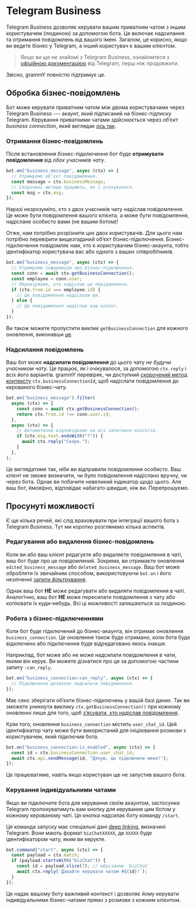 # Telegram Business

Telegram Business дозволяє керувати вашим приватним чатом з іншим користувачем (людиною) за допомогою бота.
Це включає надсилання та отримання повідомлень від вашого імені.
Загалом, це корисно, якщо ви ведете бізнес у Telegram, а інший користувач є вашим клієнтом.

> Якщо ви ще не знайомі з Telegram Business, ознайомтеся з [офіційною документацією](https://core.telegram.org/bots#manage-your-business) від Telegram, перш ніж продовжити.

Звісно, grammY повністю підтримує це.

## Обробка бізнес-повідомлень

Бот може керувати приватним чатом між двома користувачами через Telegram Business --- акаунт, який підписаний на бізнес-підписку Telegram.
Керування приватними чатами здійснюється через обʼєкт _business connection_, який виглядає [ось так](/ref/types/businessconnection).

### Отримання бізнес-повідомлень

Після встановлення бізнес-підключення бот буде **отримувати повідомлення** від _обох учасників чату_.

```ts
bot.on("business_message", async (ctx) => {
  // Отримуємо обʼєкт повідомлення.
  const message = ctx.businessMessage;
  // Скорочені методи працюють, як і очікувалося.
  const msg = ctx.msg;
});
```

Наразі незрозуміло, хто з двох учасників чату надіслав повідомлення.
Це може бути повідомлення вашого клієнта, а може бути повідомлення, надіслане особисто вами (не вашим ботом)!

Отже, нам потрібно розрізнити цих двох користувачів.
Для цього нам потрібно перевірити вищезгаданий обʼєкт бізнес-підключення.
Бізнес-підключення повідомляє нам, хто є користувачем бізнес-акаунта, тобто ідентифікатор користувача вас або одного з ваших співробітників.

```ts
bot.on("business_message", async (ctx) => {
  // Отримуємо інформацію про бізнес-підключення.
  const conn = await ctx.getBusinessConnection();
  const employee = conn.user;
  // Перевіряємо, хто надіслав це повідомлення.
  if (ctx.from.id === employee.id) {
    // Це повідомлення надіслали ви.
  } else {
    // Це повідомлення надіслав ваш клієнт.
  }
});
```

Ви також можете пропустити виклик `getBusinessConnection` для кожного оновлення, виконавши [це](#робота-з-бізнес-підключеннями).

### Надсилання повідомлень

Ваш бот може **надсилати повідомлення** до цього чату _не будучи учасником чату_.
Це працює, як і очікувалося, за допомогою `ctx.reply` і всіх його варіантів.
grammY перевіряє, чи доступний [скорочений метод контексту](../guide/context#скорочені-методи) `ctx.businessConnectionId`, щоб надіслати повідомлення до керованого бізнес-чату.

```ts
bot.on("business_message").filter(
  async (ctx) => {
    const conn = await ctx.getBusinessConnection();
    return ctx.from.id !== conn.user.id;
  },
  async (ctx) => {
    // Автоматично відповідаємо на всі запитання клієнтів.
    if (ctx.msg.text.endsWith("?")) {
      await ctx.reply("Скоро.");
    }
  },
);
```

Це виглядатиме так, ніби ви відправили повідомлення особисто.
Ваш клієнт не зможе визначити, чи було повідомлення надіслано вручну, чи через бота.
Однак ви побачите невеликий індикатор щодо цього.
Але ваш бот, ймовірно, відповідає набагато швидше, ніж ви.
Перепрошуємо.

## Просунуті можливості

Є ще кілька речей, які слід враховувати при інтеграції вашого бота з Telegram Business.
Тут ми коротко розглянемо кілька аспектів.

### Редагування або видалення бізнес-повідомлень

Коли ви або ваш клієнт редагуєте або видаляєте повідомлення в чаті, ваш бот буде про це повідомлений.
Зокрема, ви отримаєте оновлення `edited_business_message` або `deleted_business_message`.
Ваш бот може обробляти їх звичайним способом, використовуючи `bot.on` і його незліченні [запити фільтрування](../guide/filter-queries).

Однак ваш бот **НЕ** може редагувати або видаляти повідомлення в чаті.
Аналогічно, ваш бот **НЕ** може пересилати повідомлення з чату або копіювати їх куди-небудь.
Всі ці можливості залишаються за людиною.

### Робота з бізнес-підключеннями

Коли бот буде підключений до бізнес-акаунта, він отримає оновлення `business_connection`.
Це оновлення також буде отримано, коли бота буде відключено або підключення буде відредаговано якось інакше.

Наприклад, бот може або не може надсилати повідомлення в чати, якими він керує.
Ви можете дізнатися про це за допомогою частини запиту `:can_reply`.

```ts
bot.on("business_connection:can_reply", async (ctx) => {
  // Підключення дозволяє надсилати повідомлення.
});
```

Має сенс зберігати обʼєкти бізнес-підключень у вашій базі даних.
Так ви зможете уникнути виклику `ctx.getBusinessConnection()` при кожному оновленні лише для того, щоб [зʼясувати, хто надіслав повідомлення](#отримання-бізнес-повідомлень).

Крім того, оновлення `business_connection` містить `user_chat_id`.
Цей ідентифікатор чату може бути використаний для ініціювання розмови з користувачем, який підключив бота.

```ts
bot.on("business_connection:is_enabled", async (ctx) => {
  const id = ctx.businessConnection.user_chat_id;
  await ctx.api.sendMessage(id, "Дякую, що підключили мене!");
});
```

Це працюватиме, навіть якщо користувач ще не запустив вашого бота.

### Керування індивідуальними чатами

Якщо ви підключите бота для керування своїм акаунтом, застосунки Telegram пропонуватимуть вам кнопку для керування цим ботом у кожному керованому чаті.
Ця кнопка надсилає боту команду `/start`.

Ця команда запуску має спеціальні дані [deep linking](../guide/commands#підтримка-deep-linking), визначені Telegram.
Вони мають формат `bizChatXXXXX`, де `XXXXX` буде ідентифікатором чату, яким ви керуєте.

```ts
bot.command("start", async (ctx) => {
  const payload = ctx.match;
  if (payload.startsWith("bizChat")) {
    const id = payload.slice(7); // обрізаємо `bizChat`
    await ctx.reply(`Давайте керувати чатом #${id}!`);
  }
});
```

Це надає вашому боту важливий контекст і дозволяє йому керувати індивідуальними бізнес-чатами прямо з розмови з кожним клієнтом.
